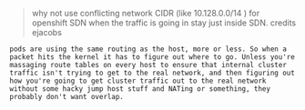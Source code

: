 > why not use conflicting network CIDR (like 10.128.0.0/14 ) for openshift SDN when the traffic is going in stay just inside SDN.
credits ejacobs
```
pods are using the same routing as the host, more or less. So when a packet hits the kernel it has to figure out where to go. Unless you're massaging route tables on every host to ensure that internal cluster traffic isn't trying to get to the real network, and then figuring out how you're going to get cluster traffic out to the real network without some hacky jump host stuff and NATing or something, they probably don't want overlap.
```
